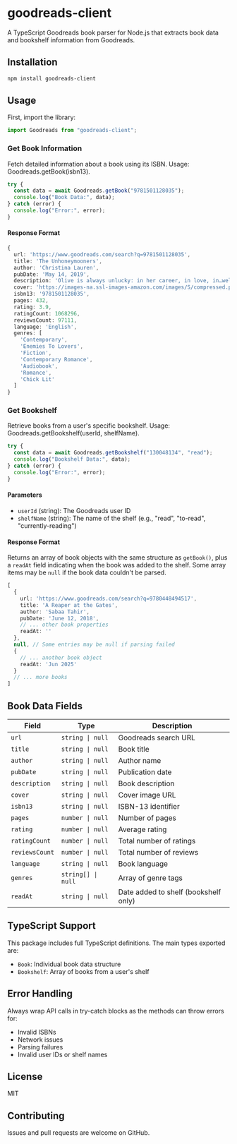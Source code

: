 # goodreads-client

A TypeScript Goodreads book parser for Node.js that extracts book data and bookshelf information from Goodreads.

## Installation

```bash
npm install goodreads-client
```

## Usage

First, import the library:

```typescript
import Goodreads from "goodreads-client";
```

### Get Book Information

Fetch detailed information about a book using its ISBN.
Usage: Goodreads.getBook(isbn13).

```typescript
try {
  const data = await Goodreads.getBook("9781501128035");
  console.log("Book Data:", data);
} catch (error) {
  console.log("Error:", error);
}
```

#### Response Format

```typescript
{
  url: 'https://www.goodreads.com/search?q=9781501128035',
  title: 'The Unhoneymooners',
  author: 'Christina Lauren',
  pubDate: 'May 14, 2019',
  description: 'Olive is always unlucky: in her career, in love, in…well, everything...',
  cover: 'https://images-na.ssl-images-amazon.com/images/S/compressed.photo.goodreads.com/books/1548201335i/42201431.jpg',
  isbn13: '9781501128035',
  pages: 432,
  rating: 3.9,
  ratingCount: 1068296,
  reviewsCount: 97111,
  language: 'English',
  genres: [
    'Contemporary',
    'Enemies To Lovers',
    'Fiction',
    'Contemporary Romance',
    'Audiobook',
    'Romance',
    'Chick Lit'
  ]
}
```

### Get Bookshelf

Retrieve books from a user's specific bookshelf.
Usage: Goodreads.getBookshelf(userId, shelfName).

```typescript
try {
  const data = await Goodreads.getBookshelf("130048134", "read");
  console.log("Bookshelf Data:", data);
} catch (error) {
  console.log("Error:", error);
}
```

#### Parameters

- `userId` (string): The Goodreads user ID
- `shelfName` (string): The name of the shelf (e.g., "read", "to-read", "currently-reading")

#### Response Format

Returns an array of book objects with the same structure as `getBook()`, plus a `readAt` field indicating when the book was added to the shelf. Some array items may be `null` if the book data couldn't be parsed.

```typescript
[
  {
    url: 'https://www.goodreads.com/search?q=9780448494517',
    title: 'A Reaper at the Gates',
    author: 'Sabaa Tahir',
    pubDate: 'June 12, 2018',
    // ... other book properties
    readAt: ''
  },
  null, // Some entries may be null if parsing failed
  {
    // ... another book object
    readAt: 'Jun 2025'
  }
  // ... more books
]
```

## Book Data Fields

| Field | Type | Description |
|-------|------|-------------|
| `url` | `string \| null` | Goodreads search URL |
| `title` | `string \| null` | Book title |
| `author` | `string \| null` | Author name |
| `pubDate` | `string \| null` | Publication date |
| `description` | `string \| null` | Book description |
| `cover` | `string \| null` | Cover image URL |
| `isbn13` | `string \| null` | ISBN-13 identifier |
| `pages` | `number \| null` | Number of pages |
| `rating` | `number \| null` | Average rating |
| `ratingCount` | `number \| null` | Total number of ratings |
| `reviewsCount` | `number \| null` | Total number of reviews |
| `language` | `string \| null` | Book language |
| `genres` | `string[] \| null` | Array of genre tags |
| `readAt` | `string \| null` | Date added to shelf (bookshelf only) |

## TypeScript Support

This package includes full TypeScript definitions. The main types exported are:

- `Book`: Individual book data structure
- `Bookshelf`: Array of books from a user's shelf

## Error Handling

Always wrap API calls in try-catch blocks as the methods can throw errors for:
- Invalid ISBNs
- Network issues
- Parsing failures
- Invalid user IDs or shelf names

## License

MIT

## Contributing

Issues and pull requests are welcome on GitHub.
